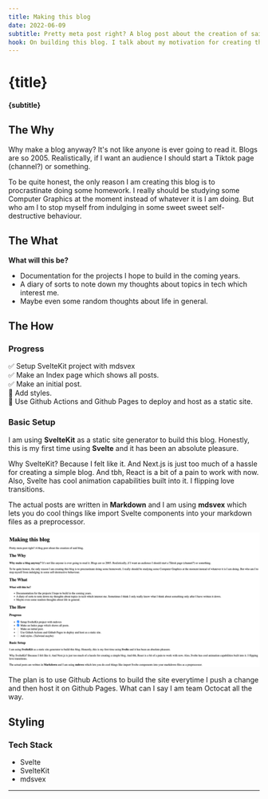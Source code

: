 ```yaml
---
title: Making this blog
date: 2022-06-09
subtitle: Pretty meta post right? A blog post about the creation of said blog.
hook: On building this blog. I talk about my motivation for creating this blog, the tech I used to do it etc. It's mostly a test post so I had something to work with and was not only rendering out empty arrays.
---
```


<!-- TODO: Rewrite post -->

# {title}

#### {subtitle}

## The Why

Why make a blog anyway? It's not like anyone is ever going to read it. Blogs are so 2005. Realistically, if I want an audience I should start a Tiktok page (channel?) or something.

To be quite honest, the only reason I am creating this blog is to procrastinate doing some homework. I really should be studying some Computer Graphics at the moment instead of whatever it is I am doing. But who am I to stop myself from indulging in some sweet sweet self-destructive behaviour.

## The What

**What will this be?**

- Documentation for the projects I hope to build in the coming years.
- A diary of sorts to note down my thoughts about topics in tech which interest me.
- Maybe even some random thoughts about life in general.

## The How

### Progress

✅ Setup SvelteKit project with mdsvex <br>
✅ Make an Index page which shows all posts. <br>
✅ Make an initial post. <br>
🚝 Add styles. <br>
🚝 Use Github Actions and Github Pages to deploy and host as a static site. <br>

### Basic Setup

I am using **SvelteKit** as a static site generator to build this blog. Honestly, this is my first time using **Svelte** and it has been an absolute pleasure.

Why SvelteKit? Because I felt like it. And Next.js is just too much of a hassle for creating a simple blog. And tbh, React is a bit of a pain to work with now. Also, Svelte has cool animation capabilities built into it. I flipping love transitions.

The actual posts are written in **Markdown** and I am using **mdsvex** which lets you do cool things like import Svelte components into your markdown files as a preprocessor.

![Blog Post without any styling](./blog_initial.png)

The plan is to use Github Actions to build the site everytime I push a change and then host it on Github Pages. What can I say I am team Octocat all the way.

## Styling

### Tech Stack

- Svelte
- SvelteKit
- mdsvex

---
